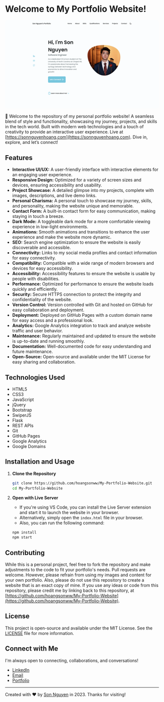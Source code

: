 # Welcome to My Portfolio Website!

<p align="center">
  <a href="https://sonnguyenhoang.com">
    <img src="../utils/portfolioWebsite.png" alt="Portfolio UI" style="border-radius: 8px">
  </a>
</p>

🚀 Welcome to the repository of my personal portfolio website! A seamless blend of style and functionality, showcasing my journey, projects, and skills in the tech world. Built with modern web technologies and a touch of creativity to provide an interactive user experience. Live at [https://sonnguyenhoang.com](https://sonnguyenhoang.com). Dive in, explore, and let’s connect!

## Features

- **Interactive UI/UX:** A user-friendly interface with interactive elements for an engaging user experience.
- **Responsive Design:** Optimized for a variety of screen sizes and devices, ensuring accessibility and usability.
- **Project Showcase:** A detailed glimpse into my projects, complete with images, descriptions, and live demo links.
- **Personal Charisma:** A personal touch to showcase my journey, skills, and personality, making the website unique and memorable.
- **Contact Form:** A built-in contact form for easy communication, making staying in touch a breeze.
- **Dark Mode:** A toggleable dark mode for a more comfortable viewing experience in low-light environments.
- **Animations:** Smooth animations and transitions to enhance the user experience and make the website more dynamic.
- **SEO:** Search engine optimization to ensure the website is easily discoverable and accessible.
- **Connectivity:** Links to my social media profiles and contact information for easy connectivity.
- **Compatibility:** Compatible with a wide range of modern browsers and devices for easy accessibility.
- **Accessibility:** Accessibility features to ensure the website is usable by people with disabilities.
- **Performance:** Optimized for performance to ensure the website loads quickly and efficiently.
- **Security:** Secure HTTPS connection to protect the integrity and confidentiality of the website.
- **Version Control:** Version controlled with Git and hosted on GitHub for easy collaboration and deployment.
- **Deployment:** Deployed on GitHub Pages with a custom domain name for easy access and a professional look.
- **Analytics:** Google Analytics integration to track and analyze website traffic and user behavior.
- **Maintenance:** Regularly maintained and updated to ensure the website is up-to-date and running smoothly.
- **Documentation:** Well-documented code for easy understanding and future maintenance.
- **Open-Source:** Open-source and available under the MIT License for easy sharing and collaboration.

## Technologies Used

- HTML5
- CSS3
- JavaScript
- jQuery
- Bootstrap
- SwiperJS
- Flask
- REST APIs
- Git
- GitHub Pages
- Google Analytics
- Google Domains

## Installation and Usage

1. **Clone the Repository**
    ```bash
    git clone https://github.com/hoangsonww/My-Portfolio-Website.git
    cd My-Portfolio-Website
    ```
   
2. **Open with Live Server**
    - If you're using VS Code, you can install the Live Server extension and start it to launch the website in your browser.
    - Alternatively, simply open the `index.html` file in your browser.
    - Also, you can run the following command:
    ```bash
    npm install
    npm start
    ```

## Contributing

While this is a personal project, feel free to fork the repository and make adjustments to the code to fit your portfolio's needs. Pull requests are welcome.
However, please refrain from using my images and content for your own portfolio. Also, please do not use this repository to create a website that is an exact copy of mine.
If you use any ideas or code from this repository, please credit me by linking back to this repository, at [https://github.com/hoangsonww/My-Portfolio-Website](https://github.com/hoangsonww/My-Portfolio-Website).

## License

This project is open-source and available under the MIT License. See the [LICENSE](../LICENSE) file for more information.

## Connect with Me

I'm always open to connecting, collaborations, and conversations!

- [LinkedIn](https://www.linkedin.com/in/hoangsonw/)
- [Email](mailto:hoangson091104@gmail.com)
- [Portfolio](https://sonnguyenhoang.com)

---

Created with ❤️ by [Son Nguyen](https://sonnguyenhoang.com) in 2023. Thanks for visiting!
